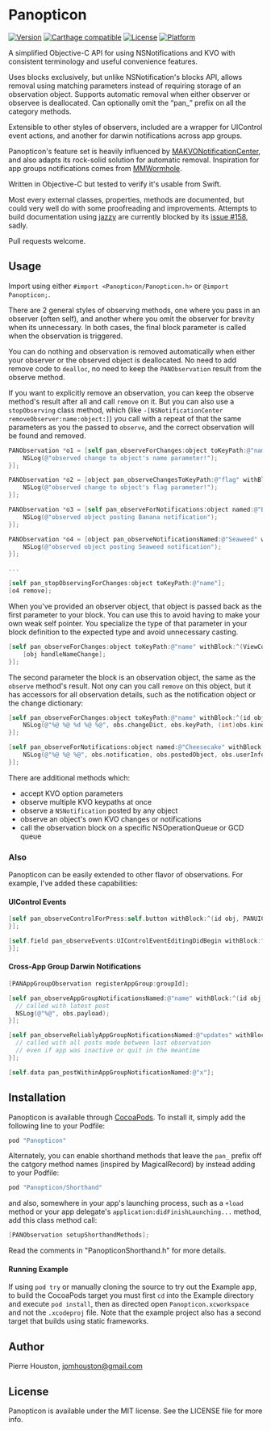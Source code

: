 # Panopticon

[![Version](https://img.shields.io/cocoapods/v/Panopticon.svg?style=flat)](http://cocoapods.org/pods/Panopticon)
[![Carthage compatible](https://img.shields.io/badge/Carthage-compatible-4BC51D.svg?style=flat)](https://github.com/Carthage/Carthage)
[![License](https://img.shields.io/cocoapods/l/Panopticon.svg?style=flat)](http://cocoapods.org/pods/Panopticon)
[![Platform](https://img.shields.io/cocoapods/p/Panopticon.svg?style=flat)](http://cocoapods.org/pods/Panopticon)

A simplified Objective-C API for using NSNotifications and KVO with consistent terminology and useful convenience features.

Uses blocks exclusively, but unlike NSNotification's blocks API, allows removal using matching parameters instead of requiring storage of an observation object. Supports automatic removal when either observer or observee is deallocated. Can optionally omit the “pan_” prefix on all the category methods.

Extensible to other styles of observers, included are a wrapper for UIControl event actions, and another for darwin notifications across app groups.

Panopticon's feature set is heavily influenced by [MAKVONotificationCenter](https://github.com/mikeash/MAKVONotificationCenter), and also adapts its rock-solid solution for automatic removal. Inspiration for app groups notifications comes from [MMWormhole](https://github.com/mutualmobile/MMWormhole).

Written in Objective-C but tested to verify it's usable from Swift.

Most every external classes, properties, methods are documented, but could very well do with some proofreading and improvements. Attempts to build documentation using [jazzy](https://github.com/realm/jazzy) are currently blocked by its [issue #158](https://github.com/realm/jazzy/issues/518), sadly.

Pull requests welcome.

## Usage

Import using either `#import <Panopticon/Panopticon.h>` or `@import Panopticon;`.

There are 2 general styles of observing methods, one where you pass in an observer (often self), and another where you omit the observer for brevity when its unnecessary. In both cases, the final block parameter is called when the observation is triggered.

You can do nothing and observation is removed automatically when either your observer or the observed object is deallocated. No need to add remove code to `dealloc`, no need to keep the `PANObservation` result from the observe method.

If you want to explicitly remove an observation, you can keep the observe method's result after all and call `remove` on it. But you can also use a `stopObserving` class method, which (like `-[NSNotificationCenter removeObserver:name:object:]`) you call with a repeat of that the same parameters as you the passed to `observe`, and the correct observation will be found and removed.

```objective-c
PANObservation *o1 = [self pan_observeForChanges:object toKeyPath:@"name" withBlock:^(id obj, PANKeyValueObservation *obs) {
    NSLog(@"observed change to object's name parameter!");
}];

PANObservation *o2 = [object pan_observeChangesToKeyPath:@"flag" withBlock:^(PANKeyValueObservation *obs) {
    NSLog(@"observed change to object's flag parameter!");
}];

PANObservation *o3 = [self pan_observeForNotifications:object named:@"Banana" withBlock:^(id obj, PANNotificationObservation *obs) {
    NSLog(@"observed object posting Banana notification");
}];

PANObservation *o4 = [object pan_observeNotificationsNamed:@"Seaweed" withBlock:^(PANNotificationObservation *obs) {
    NSLog(@"observed object posting Seaweed notification");
}];

...

[self pan_stopObservingForChanges:object toKeyPath:@"name"];
[o4 remove];
```

When you've provided an observer object, that object is passed back as the first parameter to your block. You can use this to avoid having to make your own weak self pointer. You specialize the type of that parameter in your block definition to the expected type and avoid unnecessary casting.

```objective-c
[self pan_observeForChanges:object toKeyPath:@"name" withBlock:^(ViewController *obj, PANKeyValueObservation *obs) {
    [obj handleNameChange];
}];
```

The second parameter the block is an observation object, the same as the `observe` method's result. Not ony can you call `remove` on this object, but it has accessors for all observation details, such as the notification object or the change dictionary:

```objective-c
[self pan_observeForChanges:object toKeyPath:@"name" withBlock:^(id obj, PANKeyValueObservation *obs) {
    NSLog(@"%@ %@ %d %@ %@", obs.changeDict, obs.keyPath, (int)obs.kind, obs.oldValue, obs.changedValue);
}];

[self pan_observeForNotifications:object named:@"Cheesecake" withBlock:^(id obj, PANNotificationObservation *obs) {
    NSLog(@"%@ %@ %@", obs.notification, obs.postedObject, obs.userInfo);
}];
```

There are additional methods which:
- accept KVO option parameters
- observe multiple KVO keypaths at once
- observe a `NSNotification` posted by any object
- observe an object's own KVO changes or notifications
- call the observation block on a specific NSOperationQueue or GCD queue

### Also

Panopticon can be easily extended to other flavor of observations. For example, I've added these capabilities:

#### UIControl Events

```objective-c
[self pan_observeControlForPress:self.button withBlock:^(id obj, PANUIControlObservation *obs) {
}];

[self.field pan_observeEvents:UIControlEventEditingDidBegin withBlock:^(PANUIControlObservation *obs) {
}];
```

#### Cross-App Group Darwin Notifications

```objective-c
[PANAppGroupObservation registerAppGroup:groupId];

[self pan_observeAppGroupNotificationsNamed:@"name" withBlock:^(id obj, PANAppGroupObservation *obs) {
  // called with latest post
  NSLog(@"%@", obs.payload);
}];

[self pan_observeReliablyAppGroupNotificationsNamed:@"updates" withBlock:^(id obj, NSArray *observations) {
  // called with all posts made between last observation
  // even if app was inactive or quit in the meantime
}];

[self.data pan_postWithinAppGroupNotificationNamed:@"x"];
```

## Installation

Panopticon is available through [CocoaPods](http://cocoapods.org). To install
it, simply add the following line to your Podfile:

```ruby
pod "Panopticon"
```

Alternately, you can enable shorthand methods that leave the `pan_` prefix off the catgory method names (inspired by MagicalRecord) by instead adding to your Podfile:

```ruby
pod "Panopticon/Shorthand"
```

and also, somewhere in your app's launching process, such as a `+load` method or your app delegate's `application:didFinishLaunching...` method, add this class method call:

```objective-c
[PANObservation setupShorthandMethods];
```

Read the comments in "PanopticonShorthand.h" for more details.

#### Running Example

If using `pod try` or manually cloning the source to try out the Example app, to build the CocoaPods target you must first `cd` into the Example directory and execute `pod install`, then as directed open `Panopticon.xcworkspace` and not the `.xcodeproj` file. Note that the example project also has a second target that builds using static frameworks.


## Author

Pierre Houston, jpmhouston@gmail.com

## License

Panopticon is available under the MIT license. See the LICENSE file for more info.
